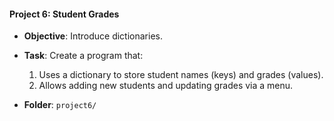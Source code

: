 #### Project 6: Student Grades
- **Objective**: Introduce dictionaries.
- **Task**: Create a program that:
  1. Uses a dictionary to store student names (keys) and grades (values).
  2. Allows adding new students and updating grades via a menu.


- **Folder**: `project6/`
